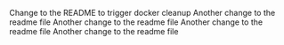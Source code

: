 
Change to the README to trigger docker cleanup
Another change to the readme file
Another change to the readme file
Another change to the readme file
Another change to the readme file

